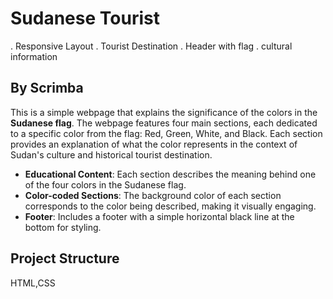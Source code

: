 # Sudanese Tourist
 . Responsive Layout
 . Tourist Destination
 . Header with flag 
 . cultural information


## By Scrimba

This is a simple webpage that explains the significance of the colors in the **Sudanese flag**. The webpage features four main sections, each dedicated to a specific color from the flag: Red, Green, White, and Black. Each section provides an explanation of what the color represents in the context of Sudan's culture and historical tourist destination.

- **Educational Content**: Each section describes the meaning behind one of the four colors in the Sudanese flag.
- **Color-coded Sections**: The background color of each section corresponds to the color being described, making it visually engaging.
- **Footer**: Includes a footer with a simple horizontal black line at the bottom for styling.

## Project Structure
HTML,CSS